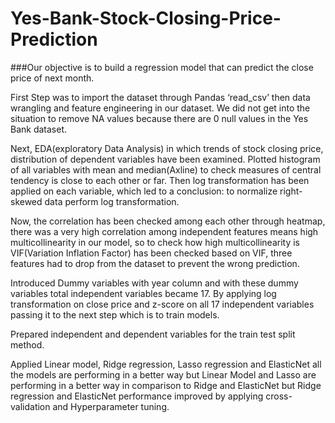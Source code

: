 # Yes-Bank-Stock-Closing-Price-Prediction

###Our objective is to build a regression model that can predict the close price of next month.

First Step was to import the dataset through Pandas ‘read_csv’ then data wrangling and feature engineering in our dataset. We did not get into the situation to remove NA values because there are 0 null values in the Yes Bank dataset.

Next, EDA(exploratory Data Analysis) in which trends of stock closing price, distribution of dependent variables have been examined. Plotted histogram of all variables with mean and median(Axline) to check measures of central tendency is close to each other or far. Then log transformation has been applied on each variable, which led to a conclusion: to normalize right-skewed data perform log transformation.

Now, the correlation has been checked among each other through heatmap, there was a very high correlation among independent features means high multicollinearity in our model, so to check how high multicollinearity is VIF(Variation Inflation Factor) has been checked based on VIF, three features had to drop from the dataset to prevent the wrong prediction. 

Introduced Dummy variables with year column and with these dummy variables total independent variables became 17. By applying log transformation on close price and z-score on all 17 independent variables passing it to the next step which is to train models. 

Prepared independent and dependent variables for the train test split method. 

Applied Linear model, Ridge regression, Lasso regression and ElasticNet all the models are performing in a better way but Linear Model and Lasso are performing in a better way in comparison to Ridge and ElasticNet but Ridge regression and ElasticNet performance improved by applying cross-validation and Hyperparameter tuning. 
